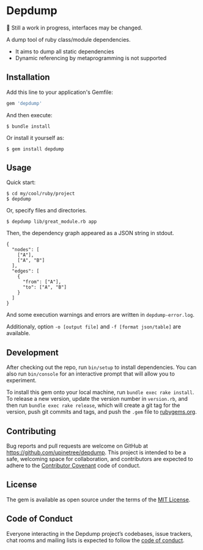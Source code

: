 # Depdump

:construction: Still a work in progress, interfaces may be changed.

A dump tool of ruby class/module dependencies.

- It aims to dump all static dependencies
- Dynamic referencing by metaprogramming is not supported

## Installation

Add this line to your application's Gemfile:

```ruby
gem 'depdump'
```

And then execute:

    $ bundle install

Or install it yourself as:

    $ gem install depdump

## Usage

Quick start:

    $ cd my/cool/ruby/project
    $ depdump

Or, specify files and directories.

    $ depdump lib/great_module.rb app

Then, the dependency graph appeared as a JSON string in stdout.

    {
      "nodes": [
        ["A"],
        ["A", "B"]
      ],
      "edges": [
        {
          "from": ["A"],
          "to": ["A", "B"]
        }
      ]
    }

And some execution warnings and errors are written in `depdump-error.log`.

Additionaly, option `-o [output file]` and `-f [format json/table]` are available.

## Development

After checking out the repo, run `bin/setup` to install dependencies. You can also run `bin/console` for an interactive prompt that will allow you to experiment.

To install this gem onto your local machine, run `bundle exec rake install`. To release a new version, update the version number in `version.rb`, and then run `bundle exec rake release`, which will create a git tag for the version, push git commits and tags, and push the `.gem` file to [rubygems.org](https://rubygems.org).

## Contributing

Bug reports and pull requests are welcome on GitHub at https://github.com/upinetree/depdump. This project is intended to be a safe, welcoming space for collaboration, and contributors are expected to adhere to the [Contributor Covenant](http://contributor-covenant.org) code of conduct.

## License

The gem is available as open source under the terms of the [MIT License](https://opensource.org/licenses/MIT).

## Code of Conduct

Everyone interacting in the Depdump project’s codebases, issue trackers, chat rooms and mailing lists is expected to follow the [code of conduct](https://github.com/[USERNAME]/depdump/blob/master/CODE_OF_CONDUCT.md).
